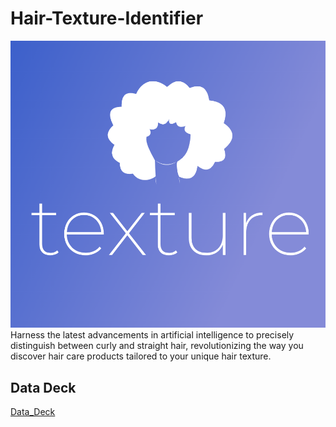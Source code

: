 # Hair-Texture-Identifier
![Logo](curly_hair.png)
Harness the latest advancements in artificial intelligence to precisely distinguish between curly and straight hair, revolutionizing the way you discover hair care products tailored to your unique hair texture.
## Data Deck
[Data_Deck](https://docs.google.com/presentation/d/1mATs77DNphkXvP1BRh-J_wFg3ptQ-K5wyM0xJHjR4pk/edit?usp=sharing)
